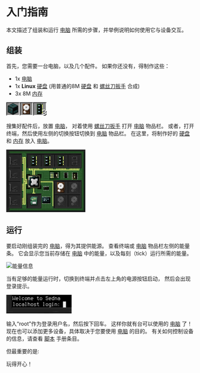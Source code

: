 # 入门指南
本文描述了组装和运行 [电脑](block/computer.md) 所需的步骤，并举例说明如何使用它与设备交互。

## 组装
首先，您需要一台电脑，以及几个配件。 如果你还没有，得制作这些：
- 1x [电脑](block/computer.md)
- 1x **Linux** [硬盘](item/hard_drive.md) (用普通的8M [硬盘](item/hard_drive.md) 和 [螺丝刀扳手](item/wrench.md) 合成)
- 3x 8M [内存](item/memory.md)

![基本配件](../img/getting_started_basics.png)

搜集好配件后，放置 [电脑](block/computer.md)， 对着使用 [螺丝刀扳手](item/wrench.md) 打开 [电脑](block/computer.md) 物品栏。 或者，打开终端，然后使用左侧的切换按钮切换到 [电脑](block/computer.md) 物品栏。 在这里，将制作好的 [硬盘](item/hard_drive.md) 和 [内存](item/memory.md) 放入 [电脑](block/computer.md)。

![电脑物品栏](../img/getting_started_inventory.png)

## 运行
要启动刚组装完的 [电脑](block/computer.md)，得为其提供能源。 查看终端或 [电脑](block/computer.md) 物品栏左侧的能量条。 它会显示您当前存储在 [电脑](block/computer.md) 中的能量，以及每刻（tick）运行所需的能量。

![能量信息](../img/getting_started_energy_cn.png)

当有足够的能量运行时，切换到终端并点击左上角的电源按钮启动， 然后会出现登录提示。

![登录提示](../img/getting_started_login.png)

输入“root”作为登录用户名，然后按下回车。 这样你就有台可以使用的 [电脑](block/computer.md) 了！
现在也可以添加更多设备，具体取决于您要使用 [电脑](block/computer.md) 的目的。 有关如何控制设备的信息，请查看 [脚本](scripting.md) 手册条目。

但最重要的是:

玩得开心！